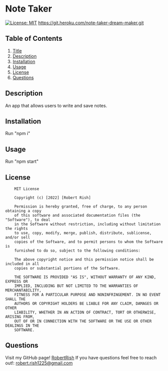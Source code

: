# Note Taker
  [![License: MIT](https://img.shields.io/badge/License-MIT-yellow.svg)](https://opensource.org/licenses/MIT)
  https://git.heroku.com/note-taker-dream-maker.git
  ## Table of Contents
  1. [Title](#title)
  2. [Description](#description)
  3. [Installation](#installation)
  4. [Usage](#usage)
  5. [License](#license)
  6. [Questions](#questions)

  ## Description
  An app that allows users to write and save notes.

  ## Installation
  Run "npm i"

  ## Usage
  Run "npm start"

  ## License
  
        MIT License

        Copyright (c) [2022] [Robert Rish]
          
        Permission is hereby granted, free of charge, to any person obtaining a copy
        of this software and associated documentation files (the "Software"), to deal
        in the Software without restriction, including without limitation the rights
        to use, copy, modify, merge, publish, distribute, sublicense, and/or sell
        copies of the Software, and to permit persons to whom the Software is
        furnished to do so, subject to the following conditions:
          
        The above copyright notice and this permission notice shall be included in all
        copies or substantial portions of the Software.
          
        THE SOFTWARE IS PROVIDED "AS IS", WITHOUT WARRANTY OF ANY KIND, EXPRESS OR
        IMPLIED, INCLUDING BUT NOT LIMITED TO THE WARRANTIES OF MERCHANTABILITY,
        FITNESS FOR A PARTICULAR PURPOSE AND NONINFRINGEMENT. IN NO EVENT SHALL THE
        AUTHORS OR COPYRIGHT HOLDERS BE LIABLE FOR ANY CLAIM, DAMAGES OR OTHER
        LIABILITY, WHETHER IN AN ACTION OF CONTRACT, TORT OR OTHERWISE, ARISING FROM,
        OUT OF OR IN CONNECTION WITH THE SOFTWARE OR THE USE OR OTHER DEALINGS IN THE
        SOFTWARE.
      

  ## Questions
  Visit my GitHub page! [RobertRish](https://github.com/RobertRish)
  If you have questions feel free to reach out!: robert.rish1225@gmail.com